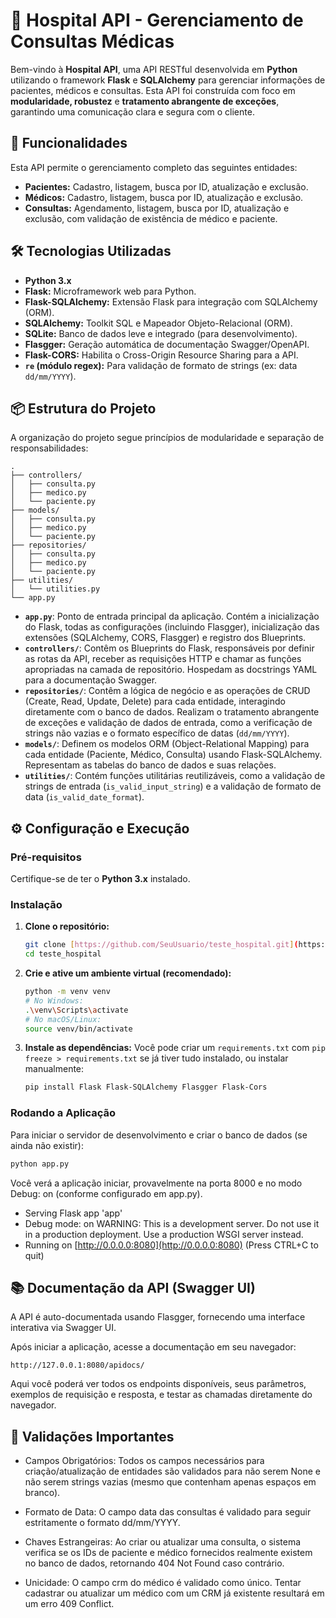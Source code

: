# 🏥 Hospital API - Gerenciamento de Consultas Médicas

Bem-vindo à **Hospital API**, uma API RESTful desenvolvida em **Python** utilizando o framework **Flask** e **SQLAlchemy** para gerenciar informações de pacientes, médicos e consultas. Esta API foi construída com foco em **modularidade, robustez** e **tratamento abrangente de exceções**, garantindo uma comunicação clara e segura com o cliente.

## 🚀 Funcionalidades

Esta API permite o gerenciamento completo das seguintes entidades:

* **Pacientes:** Cadastro, listagem, busca por ID, atualização e exclusão.
* **Médicos:** Cadastro, listagem, busca por ID, atualização e exclusão.
* **Consultas:** Agendamento, listagem, busca por ID, atualização e exclusão, com validação de existência de médico e paciente.

## 🛠️ Tecnologias Utilizadas

* **Python 3.x**
* **Flask:** Microframework web para Python.
* **Flask-SQLAlchemy:** Extensão Flask para integração com SQLAlchemy (ORM).
* **SQLAlchemy:** Toolkit SQL e Mapeador Objeto-Relacional (ORM).
* **SQLite:** Banco de dados leve e integrado (para desenvolvimento).
* **Flasgger:** Geração automática de documentação Swagger/OpenAPI.
* **Flask-CORS:** Habilita o Cross-Origin Resource Sharing para a API.
* **`re` (módulo regex):** Para validação de formato de strings (ex: data `dd/mm/YYYY`).

## 📦 Estrutura do Projeto

A organização do projeto segue princípios de modularidade e separação de responsabilidades:

```
.
├── controllers/
│   ├── consulta.py
│   ├── medico.py
│   └── paciente.py
├── models/
│   ├── consulta.py
│   ├── medico.py
│   └── paciente.py
├── repositories/
│   ├── consulta.py
│   ├── medico.py
│   └── paciente.py
├── utilities/
│   └── utilities.py
└── app.py

``` 

* **`app.py`**: Ponto de entrada principal da aplicação. Contém a inicialização do Flask, todas as configurações (incluindo Flasgger), inicialização das extensões (SQLAlchemy, CORS, Flasgger) e registro dos Blueprints.
* **`controllers/`**: Contêm os Blueprints do Flask, responsáveis por definir as rotas da API, receber as requisições HTTP e chamar as funções apropriadas na camada de repositório. Hospedam as docstrings YAML para a documentação Swagger.
* **`repositories/`**: Contêm a lógica de negócio e as operações de CRUD (Create, Read, Update, Delete) para cada entidade, interagindo diretamente com o banco de dados. Realizam o tratamento abrangente de exceções e validação de dados de entrada, como a verificação de strings não vazias e o formato específico de datas (`dd/mm/YYYY`).
* **`models/`**: Definem os modelos ORM (Object-Relational Mapping) para cada entidade (Paciente, Médico, Consulta) usando Flask-SQLAlchemy. Representam as tabelas do banco de dados e suas relações.
* **`utilities/`**: Contém funções utilitárias reutilizáveis, como a validação de strings de entrada (`is_valid_input_string`) e a validação de formato de data (`is_valid_date_format`).

## ⚙️ Configuração e Execução

### Pré-requisitos

Certifique-se de ter o **Python 3.x** instalado.

### Instalação

1.  **Clone o repositório:**
    ```bash
    git clone [https://github.com/SeuUsuario/teste_hospital.git](https://github.com/SeuUsuario/teste_hospital.git) # Substitua pelo seu link do GitHub
    cd teste_hospital
    ```
2.  **Crie e ative um ambiente virtual (recomendado):**
    ```bash
    python -m venv venv
    # No Windows:
    .\venv\Scripts\activate
    # No macOS/Linux:
    source venv/bin/activate
    ```
3.  **Instale as dependências:**
    Você pode criar um `requirements.txt` com `pip freeze > requirements.txt` se já tiver tudo instalado, ou instalar manualmente:
    ```bash
    pip install Flask Flask-SQLAlchemy Flasgger Flask-Cors
    ```

### Rodando a Aplicação

Para iniciar o servidor de desenvolvimento e criar o banco de dados (se ainda não existir):

```bash
python app.py
```

Você verá a aplicação iniciar, provavelmente na porta 8000 e no modo Debug: on (conforme configurado em app.py).

 * Serving Flask app 'app'
 * Debug mode: on
WARNING: This is a development server. Do not use it in a production deployment. Use a production WSGI server instead.
 * Running on [http://0.0.0.0:8080](http://0.0.0.0:8080) (Press CTRL+C to quit)

## 📚 Documentação da API (Swagger UI)

A API é auto-documentada usando Flasgger, fornecendo uma interface interativa via Swagger UI.

Após iniciar a aplicação, acesse a documentação em seu navegador:

```
http://127.0.0.1:8080/apidocs/
```

Aqui você poderá ver todos os endpoints disponíveis, seus parâmetros, exemplos de requisição e resposta, e testar as chamadas diretamente do navegador.

## 📝 Validações Importantes

* Campos Obrigatórios: Todos os campos necessários para criação/atualização de entidades são validados para não serem None e não serem strings vazias (mesmo que contenham apenas espaços em branco).

* Formato de Data: O campo data das consultas é validado para seguir estritamente o formato dd/mm/YYYY.

* Chaves Estrangeiras: Ao criar ou atualizar uma consulta, o sistema verifica se os IDs de paciente e médico fornecidos realmente existem no banco de dados, retornando 404 Not Found caso contrário.

* Unicidade: O campo crm do médico é validado como único. Tentar cadastrar ou atualizar um médico com um CRM já existente resultará em um erro 409 Conflict.